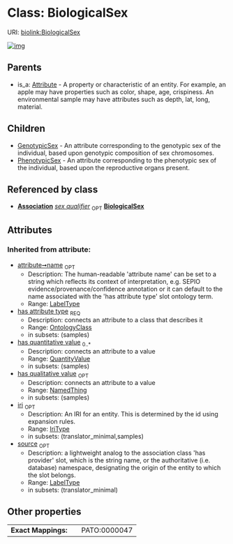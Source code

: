 
# Class: BiologicalSex




URI: [biolink:BiologicalSex](https://w3id.org/biolink/vocab/BiologicalSex)


[![img](https://yuml.me/diagram/nofunky;dir:TB/class/[QuantityValue],[PhenotypicSex],[OntologyClass],[NamedThing],[GenotypicSex],[EntityToPhenotypicFeatureAssociationMixin]++-%20sex%20qualifier%200..1>[BiologicalSex&#124;name(i):label_type%20%3F;iri(i):iri_type%20%3F;source(i):label_type%20%3F],[BiologicalSex]^-[PhenotypicSex],[BiologicalSex]^-[GenotypicSex],[Attribute]^-[BiologicalSex],[EntityToPhenotypicFeatureAssociationMixin],[Attribute],[Association])](https://yuml.me/diagram/nofunky;dir:TB/class/[QuantityValue],[PhenotypicSex],[OntologyClass],[NamedThing],[GenotypicSex],[EntityToPhenotypicFeatureAssociationMixin]++-%20sex%20qualifier%200..1>[BiologicalSex&#124;name(i):label_type%20%3F;iri(i):iri_type%20%3F;source(i):label_type%20%3F],[BiologicalSex]^-[PhenotypicSex],[BiologicalSex]^-[GenotypicSex],[Attribute]^-[BiologicalSex],[EntityToPhenotypicFeatureAssociationMixin],[Attribute],[Association])

## Parents

 *  is_a: [Attribute](Attribute.md) - A property or characteristic of an entity. For example, an apple may have properties such as color, shape, age, crispiness. An environmental sample may have attributes such as depth, lat, long, material.

## Children

 * [GenotypicSex](GenotypicSex.md) - An attribute corresponding to the genotypic sex of the individual, based upon genotypic composition of sex chromosomes.
 * [PhenotypicSex](PhenotypicSex.md) - An attribute corresponding to the phenotypic sex of the individual, based upon the reproductive organs present.

## Referenced by class

 *  **[Association](Association.md)** *[sex qualifier](sex_qualifier.md)*  <sub>OPT</sub>  **[BiologicalSex](BiologicalSex.md)**

## Attributes


### Inherited from attribute:

 * [attribute➞name](attribute_name.md)  <sub>OPT</sub>
     * Description: The human-readable 'attribute name' can be set to a string which reflects its context of interpretation, e.g. SEPIO evidence/provenance/confidence annotation or it can default to the name associated with the 'has attribute type' slot ontology term.
     * Range: [LabelType](types/LabelType.md)
 * [has attribute type](has_attribute_type.md)  <sub>REQ</sub>
     * Description: connects an attribute to a class that describes it
     * Range: [OntologyClass](OntologyClass.md)
     * in subsets: (samples)
 * [has quantitative value](has_quantitative_value.md)  <sub>0..\*</sub>
     * Description: connects an attribute to a value
     * Range: [QuantityValue](QuantityValue.md)
     * in subsets: (samples)
 * [has qualitative value](has_qualitative_value.md)  <sub>OPT</sub>
     * Description: connects an attribute to a value
     * Range: [NamedThing](NamedThing.md)
     * in subsets: (samples)
 * [iri](iri.md)  <sub>OPT</sub>
     * Description: An IRI for an entity. This is determined by the id using expansion rules.
     * Range: [IriType](types/IriType.md)
     * in subsets: (translator_minimal,samples)
 * [source](source.md)  <sub>OPT</sub>
     * Description: a lightweight analog to the association class 'has provider' slot, which is the string name, or the authoritative (i.e. database) namespace, designating the origin of the entity to which the slot belongs.
     * Range: [LabelType](types/LabelType.md)
     * in subsets: (translator_minimal)

## Other properties

|  |  |  |
| --- | --- | --- |
| **Exact Mappings:** | | PATO:0000047 |

